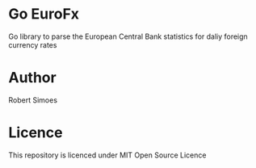 # Go EuroFx 

Go library to parse the European Central Bank statistics for daliy foreign currency rates

# Author 
Robert Simoes

# Licence
This repository is licenced under MIT Open Source Licence
